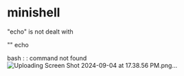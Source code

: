 # minishell

"echo" is not dealt with

"" echo

bash : : command not found
![Uploading Screen Shot 2024-09-04 at 17.38.56 PM.png…]()
